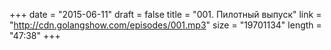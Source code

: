 +++
date = "2015-06-11"
draft = false
title = "001. Пилотный выпуск"
link = "http://cdn.golangshow.com/episodes/001.mp3"
size = "19701134"
length = "47:38"
+++
